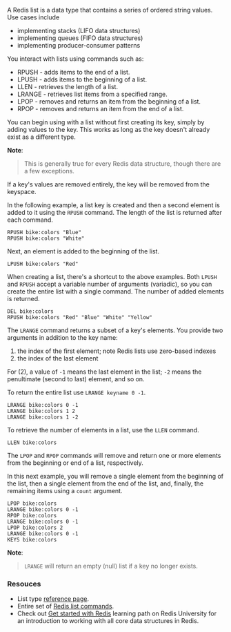 A Redis list is a data type that contains a series of ordered string values. Use cases include

- implementing stacks (LIFO data structures)
- implementing queues (FIFO data structures)
- implementing producer-consumer patterns

You interact with lists using commands such as:

- RPUSH - adds items to the end of a list.
- LPUSH - adds items to the beginning of a list.
- LLEN - retrieves the length of a list.
- LRANGE - retrieves list items from a specified range.
- LPOP - removes and returns an item from the beginning of a list.
- RPOP - removes and returns an item from the end of a list.

You can begin using with a list without first creating its key, simply by adding values to the key. This works as long as the key doesn't already exist as a different type.

**Note**:
> This is generally true for every Redis data structure, though there are a few exceptions.

If a key's values are removed entirely, the key will be removed from the keyspace.

In the following example, a list key is created and then a second element is added to it using the `RPUSH` command. The length of the list is returned after each command.

```redis:[run_confirmation=true] Create a list with two elements
RPUSH bike:colors "Blue"
RPUSH bike:colors "White"
```

Next, an element is added to the beginning of the list.

```redis:[run_confirmation=true] Prepend a new element
LPUSH bike:colors "Red"
```

When creating a list, there's a shortcut to the above examples. Both `LPUSH` and `RPUSH` accept a variable number of arguments (variadic), so you can create the entire list with a single command. The number of added elements is returned.

```redis:[run_confirmation=true] Add multiple elements
DEL bike:colors
RPUSH bike:colors "Red" "Blue" "White" "Yellow"
```

The `LRANGE` command returns a subset of a key's elements. You provide two arguments in addition to the key name:

1. the index of the first element; note Redis lists use zero-based indexes
2. the index of the last element

For (2), a value of `-1` means the last element in the list; `-2` means the penultimate (second to last) element, and so on.

To return the entire list use `LRANGE keyname 0 -1`.

```redis LRANGE usage
LRANGE bike:colors 0 -1
LRANGE bike:colors 1 2
LRANGE bike:colors 1 -2
```

To retrieve the number of elements in a list, use the `LLEN` command.

```redis LLEN usage
LLEN bike:colors
```

The `LPOP` and `RPOP` commands will remove and return one or more elements from the beginning or end of a list, respectively.

In this next example, you will remove a single element from the beginning of the list, then a single element from the end of the list, and, finally, the remaining items using a `count` argument.

```redis:[run_confirmation=true] LPOP/RPOP usage
LPOP bike:colors
LRANGE bike:colors 0 -1
RPOP bike:colors
LRANGE bike:colors 0 -1
LPOP bike:colors 2
LRANGE bike:colors 0 -1
KEYS bike:colors
```

**Note**:
> `LRANGE` will return an empty (null) list if a key no longer exists.

### Resouces

- List type [reference page](https://redis.io/docs/data-types/list?utm_source=redisinsight&utm_medium=main&utm_campaign=tutorials).
- Entire set of [Redis list commands](https://redis.io/commands/?group=list&utm_source=redisinsight&utm_medium=main&utm_campaign=tutorials).
- Check out [Get started with Redis](https://university.redis.io/learningpath/14q8m6gilfwltm?utm_source=redisinsight&utm_medium=main&utm_campaign=tutorials) learning path on Redis University for an introduction to working with all core data structures in Redis.
